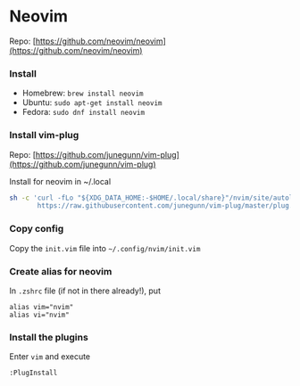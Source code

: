 # Neovim
Repo: [https://github.com/neovim/neovim](https://github.com/neovim/neovim)

### Install
* Homebrew: `brew install neovim`
* Ubuntu: `sudo apt-get install neovim`
* Fedora: `sudo dnf install neovim`

### Install vim-plug

Repo: [https://github.com/junegunn/vim-plug](https://github.com/junegunn/vim-plug)

Install for neovim in ~/.local
```sh
sh -c 'curl -fLo "${XDG_DATA_HOME:-$HOME/.local/share}"/nvim/site/autoload/plug.vim --create-dirs \
       https://raw.githubusercontent.com/junegunn/vim-plug/master/plug.vim'
```

### Copy config

Copy the `init.vim` file into `~/.config/nvim/init.vim`

### Create alias for neovim

In `.zshrc` file (if not in there already!), put

```
alias vim="nvim"
alias vi="nvim"
```

### Install the plugins

Enter `vim` and execute

```
:PlugInstall
```
